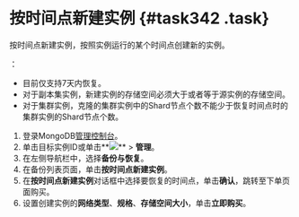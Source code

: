 # 按时间点新建实例 {#task342 .task}

按时间点新建实例，按照实例运行的某个时间点创建新的实例。

：

-   目前仅支持7天内恢复。
-   对于副本集实例，新建实例的存储空间必须大于或者等于源实例的存储空间。
-   对于集群实例，克隆的集群实例中的Shard节点个数不能少于恢复时间点时的集群实例的Shard节点个数。

1.   登录MongoDB[管理控制台](https://mongodb.console.aliyun.com/)。 
2.   单击目标实例ID或单击**![](http://docs-aliyun.cn-hangzhou.oss.aliyun-inc.com/assets/pic/54529/cn_zh/1520491271114/dd.png)** \> **管理**。 
3.   在左侧导航栏中，选择**备份与恢复**。 
4.   在备份列表页面，单击**按时间点新建实例**。 
5.   在**按时间点新建实例**对话框中选择要恢复的时间点，单击**确认**，跳转至下单页面购买。 
6.   设置创建实例的**网络类型**、**规格**、**存储空间大小**，单击**立即购买**。 

